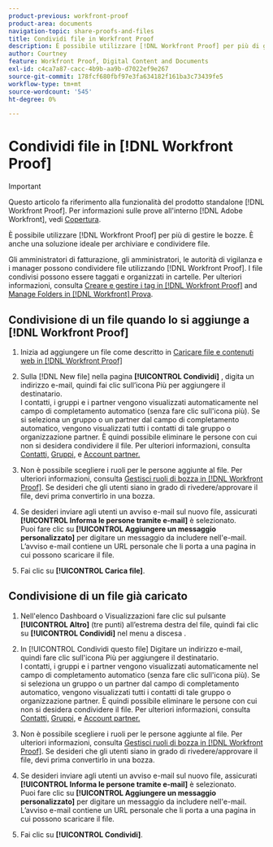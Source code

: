```yaml
---
product-previous: workfront-proof
product-area: documents
navigation-topic: share-proofs-and-files
title: Condividi file in Workfront Proof
description: È possibile utilizzare [!DNL Workfront Proof] per più di gestire le bozze. È anche una soluzione ideale per archiviare e condividere file.
author: Courtney
feature: Workfront Proof, Digital Content and Documents
exl-id: c4ca7a87-cacc-4b9b-aa9b-d7022ef9e267
source-git-commit: 178fcf680fbf97e3fa634182f161ba3c73439fe5
workflow-type: tm+mt
source-wordcount: '545'
ht-degree: 0%

---
```


# Condividi file in [!DNL Workfront Proof]

>[!IMPORTANT]
>
>Questo articolo fa riferimento alla funzionalità del prodotto standalone [!DNL Workfront Proof]. Per informazioni sulle prove all&#39;interno [!DNL Adobe Workfront], vedi [Copertura](../../../review-and-approve-work/proofing/proofing.md).

È possibile utilizzare [!DNL Workfront Proof] per più di gestire le bozze. È anche una soluzione ideale per archiviare e condividere file.

Gli amministratori di fatturazione, gli amministratori, le autorità di vigilanza e i manager possono condividere file utilizzando [!DNL Workfront Proof]. I file condivisi possono essere taggati e organizzati in cartelle. Per ulteriori informazioni, consulta [Creare e gestire i tag in [!DNL Workfront Proof]](../../../workfront-proof/wp-work-proofsfiles/organize-your-work/create-and-manage-tags.md) and [Manage Folders in [!DNL Workfront] Prova](../../../workfront-proof/wp-work-proofsfiles/organize-your-work/manage-folders.md).

## Condivisione di un file quando lo si aggiunge a [!DNL Workfront Proof]

1. Inizia ad aggiungere un file come descritto in [Caricare file e contenuti web in [!DNL Workfront Proof]](../../../workfront-proof/wp-work-proofsfiles/create-proofs-and-files/upload-files-web-content.md)
1. Sulla [!DNL New file] nella pagina **[!UICONTROL Condividi]** , digita un indirizzo e-mail, quindi fai clic sull’icona Più per aggiungere il destinatario.\
   I contatti, i gruppi e i partner vengono visualizzati automaticamente nel campo di completamento automatico (senza fare clic sull&#39;icona più). Se si seleziona un gruppo o un partner dal campo di completamento automatico, vengono visualizzati tutti i contatti di tale gruppo o organizzazione partner. È quindi possibile eliminare le persone con cui non si desidera condividere il file. Per ulteriori informazioni, consulta [Contatti,](https://support.workfront.com/hc/en-us/sections/115000920808-Contacts) [Gruppi,](https://support.workfront.com/hc/en-us/sections/115000920828-Groups) e [Account partner.](https://support.workfront.com/hc/en-us/sections/115000912107-Partner-accounts)

1. Non è possibile scegliere i ruoli per le persone aggiunte al file. Per ulteriori informazioni, consulta [Gestisci ruoli di bozza in [!DNL Workfront Proof]](../../../workfront-proof/wp-work-proofsfiles/share-proofs-and-files/manage-proof-roles.md). Se desideri che gli utenti siano in grado di rivedere/approvare il file, devi prima convertirlo in una bozza.
1. Se desideri inviare agli utenti un avviso e-mail sul nuovo file, assicurati **[!UICONTROL Informa le persone tramite e-mail]** è selezionato.\
   Puoi fare clic su **[!UICONTROL Aggiungere un messaggio personalizzato]** per digitare un messaggio da includere nell&#39;e-mail.\
   L’avviso e-mail contiene un URL personale che li porta a una pagina in cui possono scaricare il file.

1. Fai clic su **[!UICONTROL Carica file]**.

## Condivisione di un file già caricato

1. Nell&#39;elenco Dashboard o Visualizzazioni fare clic sul pulsante **[!UICONTROL Altro]** (tre punti) all’estrema destra del file, quindi fai clic su **[!UICONTROL Condividi]** nel menu a discesa .

1. In [!UICONTROL Condividi questo file] Digitare un indirizzo e-mail, quindi fare clic sull&#39;icona Più per aggiungere il destinatario.\
   I contatti, i gruppi e i partner vengono visualizzati automaticamente nel campo di completamento automatico (senza fare clic sull&#39;icona più). Se si seleziona un gruppo o un partner dal campo di completamento automatico, vengono visualizzati tutti i contatti di tale gruppo o organizzazione partner. È quindi possibile eliminare le persone con cui non si desidera condividere il file. Per ulteriori informazioni, consulta [Contatti,](https://support.workfront.com/hc/en-us/sections/115000920808-Contacts) [Gruppi,](https://support.workfront.com/hc/en-us/sections/115000920828-Groups) e [Account partner.](https://support.workfront.com/hc/en-us/sections/115000912107-Partner-accounts)

1. Non è possibile scegliere i ruoli per le persone aggiunte al file. Per ulteriori informazioni, consulta [Gestisci ruoli di bozza in [!DNL Workfront Proof]](../../../workfront-proof/wp-work-proofsfiles/share-proofs-and-files/manage-proof-roles.md). Se desideri che gli utenti siano in grado di rivedere/approvare il file, devi prima convertirlo in una bozza.
1. Se desideri inviare agli utenti un avviso e-mail sul nuovo file, assicurati **[!UICONTROL Informa le persone tramite e-mail]** è selezionato.\
   Puoi fare clic su **[!UICONTROL Aggiungere un messaggio personalizzato]** per digitare un messaggio da includere nell&#39;e-mail.\
   L’avviso e-mail contiene un URL personale che li porta a una pagina in cui possono scaricare il file.

1. Fai clic su **[!UICONTROL Condividi]**.
